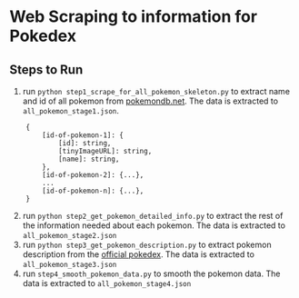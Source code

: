 # Web Scraping to information for Pokedex

## Steps to Run
1. run `python step1_scrape_for_all_pokemon_skeleton.py` to extract name and id of all pokemon from [pokemondb.net](https://pokemondb.net/pokedex/all). The data is extracted to `all_pokemon_stage1.json`.
```
    {
        [id-of-pokemon-1]: {
            [id]: string,
            [tinyImageURL]: string,
            [name]: string,
        },
        [id-of-pokemon-2]: {...},
        ...
        [id-of-pokemon-n]: {...},
    }
```
2. run `python step2_get_pokemon_detailed_info.py` to extract the rest of the information needed about each pokemon. The data is extracted to `all_pokemon_stage2.json`
3. run `python step3_get_pokemon_description.py` to extract pokemon description from the [official pokedex](https://www.pokemon.com/us/pokedex). The data is extracted to `all_pokemon_stage3.json`
4. run `step4_smooth_pokemon_data.py` to smooth the pokemon data. The data is extracted to `all_pokemon_stage4.json`